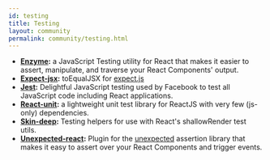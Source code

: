 ```yaml
---
id: testing
title: Testing
layout: community
permalink: community/testing.html
---
```


* **[Enzyme](https://github.com/airbnb/enzyme/):** a JavaScript Testing utility for React that makes it easier to assert, manipulate, and traverse your React Components' output.
* **[Expect-jsx](https://github.com/algolia/expect-jsx):** toEqualJSX for [expect.js](https://github.com/mjackson/expect)
* **[Jest](https://facebook.github.io/jest/):** Delightful JavaScript testing used by Facebook to test all JavaScript code including React applications.
* **[React-unit](https://github.com/pzavolinsky/react-unit):** a lightweight unit test library for ReactJS with very few (js-only) dependencies.
* **[Skin-deep](https://github.com/glenjamin/skin-deep):** Testing helpers for use with React's shallowRender test utils.
* **[Unexpected-react](https://github.com/bruderstein/unexpected-react/):** Plugin for the [unexpected](http://unexpected.js.org) assertion library that makes it easy to assert over your React Components and trigger events.
